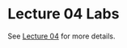 Lecture 04 Labs
===

See [Lecture 04](http://www.nc.es.ncku.edu.tw/course/embedded/04) for more details.
